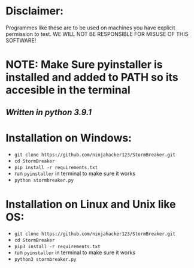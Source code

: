 # Disclaimer: 
Programmes like these are to be used on machines you have explicit permission to test. WE WILL NOT BE RESPONSIBLE FOR MISUSE OF THIS SOFTWARE!

# NOTE: Make Sure pyinstaller is installed and added to PATH so its accesible in the terminal
## *Written in python 3.9.1*

# Installation on Windows:
* `git clone https://github.com/ninjahacker123/StormBreaker.git`
* `cd StormBreaker`
* `pip install -r requirements.txt`
* run `pyinstaller` in terminal to make sure it works
* `python stormbreaker.py`

# Installation on Linux and Unix like OS:
* `git clone https://github.com/ninjahacker123/StormBreaker.git`
* `cd StormBreaker`
* `pip3 install -r requirements.txt`
* run `pyinstaller` in terminal to make sure it works
* `python3 stormbreaker.py`

